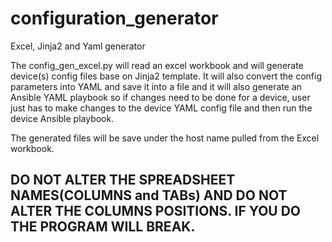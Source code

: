 # configuration_generator
Excel, Jinja2 and Yaml generator

The config_gen_excel.py will read an excel workbook and will generate device(s) config files base on Jinja2 template. It will also convert the config parameters into YAML and save it into a file and it will also generate an Ansible YAML playbook so if changes need to be done for a device, user just has to make changes to the device YAML config file and then run the device Ansible playbook.

The generated files will be save under the host name pulled from the Excel workbook.

## DO NOT ALTER THE SPREADSHEET NAMES(COLUMNS and TABs) AND DO NOT ALTER THE COLUMNS POSITIONS. IF YOU DO THE PROGRAM WILL BREAK.
